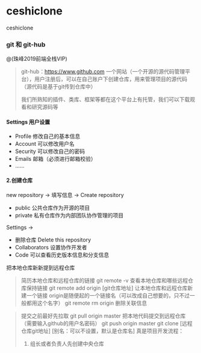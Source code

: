 # ceshiclone
ceshiclone
### git 和 git-hub
@(珠峰2019前端全栈VIP)
> git-hub：https://www.github.com
> 一个网站（一个开源的源代码管理平台），用户注册后，可以在自己账户下创建仓库，用来管理项目的源代码（源代码是基于git传到仓库中）
> 
> 我们所熟知的插件、类库、框架等都在这个平台上有托管，我们可以下载观看和研究源码等

#### Settings 用户设置
- Profile 修改自己的基本信息
- Account 可以修改用户名
- Security 可以修改自己的密码
- Emails 邮箱（必须进行邮箱校验）
- ......

#### 2.创建仓库
new repository -> 填写信息 -> Create repository
- public 公共仓库作为开源的项目
- private 私有仓库作为内部团队协作管理的项目

Settings ->
- 删除仓库 Delete this repository
- Collaborators 设置协作开发者
- Code 可以查看历史版本信息和分支信息

把本地仓库新新提到远程仓库
> 简历本地仓库和远程仓库的链接
> git remote -v    查看本地仓库和哪些远程仓库保持链接
> git remote add origin [git仓库地址]    让本地仓库和远程仓库新建一个链接 origin是随便起的一个链接名（可以改成自己想要的，只不过一般都用这个名字）
> git remote rm origin    删除关联信息

> 提交之前最好先拉取
> git pull origin master
> 把本地代码提交到远程仓库（需要输入github的用户名密码）
> git push origin master
> git clone [远程仓库git地址] [别名：可以不设置，默认是仓库名]
> 真是项目开发流程：
> 1. 组长或者负责人先创建中央仓库
> 
